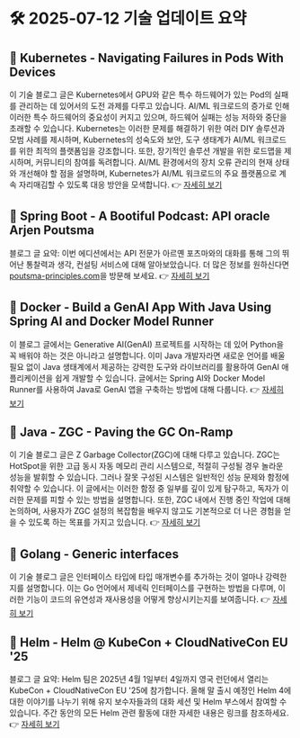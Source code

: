 # 🛠️ 2025-07-12 기술 업데이트 요약

## 🔹 Kubernetes - Navigating Failures in Pods With Devices
이 기술 블로그 글은 Kubernetes에서 GPU와 같은 특수 하드웨어가 있는 Pod의 실패를 관리하는 데 있어서의 도전 과제를 다루고 있습니다. AI/ML 워크로드의 증가로 인해 이러한 특수 하드웨어의 중요성이 커지고 있으며, 하드웨어 실패는 성능 저하와 중단을 초래할 수 있습니다. Kubernetes는 이러한 문제를 해결하기 위한 여러 DIY 솔루션과 모범 사례를 제시하며, Kubernetes의 성숙도와 보안, 도구 생태계가 AI/ML 워크로드를 위한 최적의 플랫폼임을 강조합니다. 또한, 장기적인 솔루션 개발을 위한 로드맵을 제시하며, 커뮤니티의 참여를 독려합니다. AI/ML 환경에서의 장치 오류 관리의 현재 상태와 개선해야 할 점을 설명하며, Kubernetes가 AI/ML 워크로드의 주요 플랫폼으로 계속 자리매김할 수 있도록 대응 방안을 모색합니다.
👉 [자세히 보기](https://kubernetes.io/blog/2025/07/03/navigating-failures-in-pods-with-devices/)

## 🔹 Spring Boot - A Bootiful Podcast: API oracle Arjen Poutsma
블로그 글 요약: 이번 에디션에서는 API 전문가 아르옌 포츠마와의 대화를 통해 그의 뛰어난 통찰력과 생각, 컨설팅 서비스에 대해 알아보았습니다. 더 많은 정보를 원하신다면 [poutsma-principles.com](https://poutsma-principles.com)을 방문해 보세요.
👉 [자세히 보기](https://spring.io/blog/2025/07/10/a-bootiful-podcast-arjen-poutsma)

## 🔹 Docker - Build a GenAI App With Java Using Spring AI and Docker Model Runner
이 블로그 글에서는 Generative AI(GenAI) 프로젝트를 시작하는 데 있어 Python을 꼭 배워야 하는 것은 아니라고 설명합니다. 이미 Java 개발자라면 새로운 언어를 배울 필요 없이 Java 생태계에서 제공하는 강력한 도구와 라이브러리를 활용하여 GenAI 애플리케이션을 쉽게 개발할 수 있습니다. 글에서는 Spring AI와 Docker Model Runner를 사용하여 Java로 GenAI 앱을 구축하는 방법에 대해 다룹니다.
👉 [자세히 보기](https://www.docker.com/blog/build-genai-app-with-java-spring-ai-docker-model-runner/)

## 🔹 Java - ZGC - Paving the GC On-Ramp
이 기술 블로그 글은 Z Garbage Collector(ZGC)에 대해 다루고 있습니다. ZGC는 HotSpot을 위한 고급 동시 자동 메모리 관리 시스템으로, 적절히 구성될 경우 놀라운 성능을 발휘할 수 있습니다. 그러나 잘못 구성된 시스템은 일반적인 성능 문제와 함정에 취약할 수 있습니다. 이 글에서는 이러한 함정 중 일부를 깊이 있게 탐구하고, 독자가 이러한 문제를 피할 수 있는 방법을 설명합니다. 또한, ZGC 내에서 진행 중인 작업에 대해 논의하며, 사용자가 ZGC 설정의 복잡함을 배우지 않고도 기본적으로 더 나은 경험을 얻을 수 있도록 하는 목표를 가지고 있습니다.
👉 [자세히 보기](https://inside.java/2025/07/10/javaone-zgc/)

## 🔹 Golang - Generic interfaces
이 기술 블로그 글은 인터페이스 타입에 타입 매개변수를 추가하는 것이 얼마나 강력한지를 설명합니다. 이는 Go 언어에서 제네릭 인터페이스를 구현하는 방법을 다루며, 이러한 기능이 코드의 유연성과 재사용성을 어떻게 향상시키는지를 보여줍니다.
👉 [자세히 보기](https://go.dev/blog/generic-interfaces)

## 🔹 Helm - Helm @ KubeCon + CloudNativeCon EU '25
블로그 글 요약: Helm 팀은 2025년 4월 1일부터 4일까지 영국 런던에서 열리는 KubeCon + CloudNativeCon EU '25에 참가합니다. 올해 말 출시 예정인 Helm 4에 대한 이야기를 나누기 위해 유지 보수자들과의 대화 세션 및 Helm 부스에서 참여할 수 있습니다. 주간 동안의 모든 Helm 관련 활동에 대한 자세한 내용은 링크를 참조하세요.
👉 [자세히 보기](https://helm.sh/blog/helm-at-kubecon-eu-25/)

